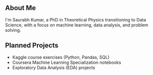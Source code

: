 ## About Me
I'm Saurabh Kumar, a PhD in Theoretical Physics transitioning to Data Science, with a focus on machine learning, data analysis, and problem solving.

## Planned Projects
- Kaggle course exercises (Python, Pandas, SQL)
- Coursera Machine Learning Specialization notebooks
- Exploratory Data Analysis (EDA) projects
